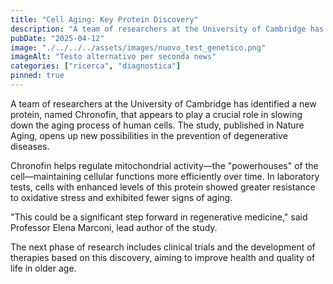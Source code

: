 ```yaml
---
title: "Cell Aging: Key Protein Discovery"
description: "A team of researchers at the University of Cambridge has identified a new protein, named Chronofin, that appears to play a crucial role in slowing down the aging process of human cells. The study, published in Nature Aging, opens up new possibilities in the prevention of degenerative diseases."
pubDate: "2025-04-12"
image: "./../../../assets/images/nuovo_test_genetico.png"
imageAlt: "Testo alternativo per seconda news"
categories: ["ricerca", "diagnostica"]
pinned: true
---
```


A team of researchers at the University of Cambridge has identified a new protein, named Chronofin, that appears to play a crucial role in slowing down the aging process of human cells. The study, published in Nature Aging, opens up new possibilities in the prevention of degenerative diseases.

Chronofin helps regulate mitochondrial activity—the "powerhouses" of the cell—maintaining cellular functions more efficiently over time. In laboratory tests, cells with enhanced levels of this protein showed greater resistance to oxidative stress and exhibited fewer signs of aging.

"This could be a significant step forward in regenerative medicine," said Professor Elena Marconi, lead author of the study.

The next phase of research includes clinical trials and the development of therapies based on this discovery, aiming to improve health and quality of life in older age.
